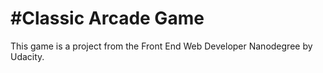#Classic Arcade Game
===============================

This game is a project from the Front End Web Developer Nanodegree by Udacity.

